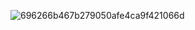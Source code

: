 
![696266b467b279050afe4ca9f421066d](https://github.com/blackpandaapkm/blackpandaapkm/assets/97750732/826334a5-d3cf-465e-9de3-ba44b49f55d9)
